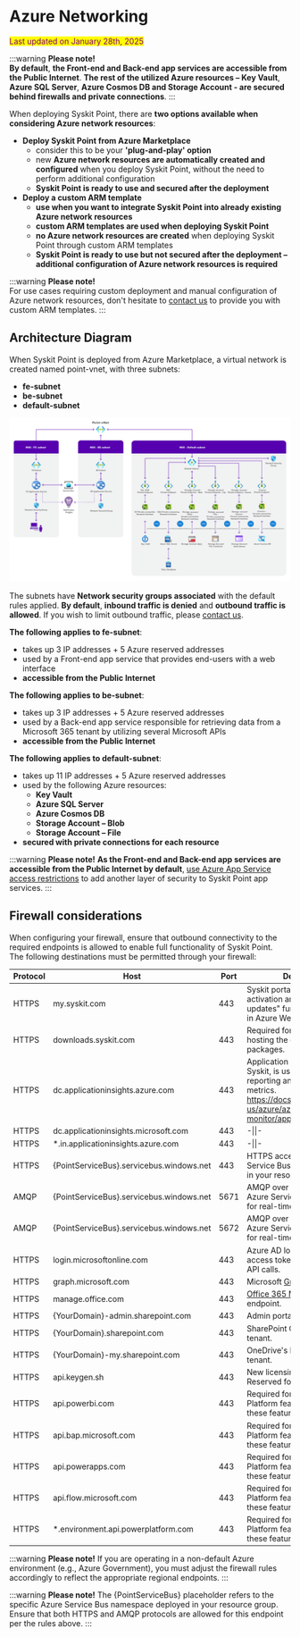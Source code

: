 ﻿---
description: >-
  This article describes the configuration of Azure network resources used by
  Syskit Point.
---

# Azure Networking

<mark style="color:purple;">Last updated on January 28th, 2025</mark>

:::warning
**Please note!**\
**By default**, **the Front-end and Back-end app services are accessible from the Public Internet**. **The rest of the utilized Azure resources – Key Vault**, **Azure SQL Server**, **Azure Cosmos DB and Storage Account - are secured behind firewalls and private connections**.
:::

When deploying Syskit Point, there are **two options available when considering Azure network resources**:

* **Deploy Syskit Point from Azure Marketplace**
  * consider this to be your **'plug-and-play' option**
  * new **Azure network resources are automatically created and configured** when you deploy Syskit Point, without the need to perform additional configuration
  * **Syskit Point is ready to use and secured after the deployment**
* **Deploy a custom ARM template**
  * **use when you want to integrate Syskit Point into already existing Azure network resources**
  * **custom ARM templates are used when deploying Syskit Point**
  * **no Azure network resources are created** when deploying Syskit Point through custom ARM templates
  * **Syskit Point is ready to use but not secured after the deployment – additional configuration of Azure network resources is required**

:::warning
**Please note!**\
For use cases requiring custom deployment and manual configuration of Azure network resources, don't hesitate to [contact us](https://www.syskit.com/company/contact-us) to provide you with custom ARM templates.
:::

## Architecture Diagram

When Syskit Point is deployed from Azure Marketplace, a virtual network is created named point-vnet, with three subnets:

* **fe-subnet**
* **be-subnet**
* **default-subnet**

![Azure Networking - Architecture Diagram](../../../static/img/azure-networking-diagram.png)

The subnets have **Network security groups associated** with the default rules applied. **By default**, **inbound traffic is denied** and **outbound traffic is allowed**. If you wish to limit outbound traffic, please [contact us](https://www.syskit.com/company/contact-us).

**The following applies to fe-subnet**:

* takes up 3 IP addresses + 5 Azure reserved addresses
* used by a Front-end app service that provides end-users with a web interface
* **accessible from the Public Internet**

**The following applies to be-subnet**:

* takes up 3 IP addresses + 5 Azure reserved addresses
* used by a Back-end app service responsible for retrieving data from a Microsoft 365 tenant by utilizing several Microsoft APIs
* **accessible from the Public Internet**

**The following applies to default-subnet**:

* takes up 11 IP addresses + 5 Azure reserved addresses
* used by the following Azure resources:
  * **Key Vault**
  * **Azure SQL Server**
  * **Azure Cosmos DB**
  * **Storage Account – Blob**
  * **Storage Account – File**
* **secured with private connections for each resource**

:::warning
**Please note!** **As the Front-end and Back-end app services are accessible from the Public Internet by default**, [use Azure App Service access restrictions](https://docs.microsoft.com/en-us/azure/app-service/app-service-ip-restrictions) to add another layer of security to Syskit Point app services.
:::

## Firewall considerations

When configuring your firewall, ensure that outbound connectivity to the required endpoints is allowed to enable full functionality of Syskit Point.\
The following destinations must be permitted through your firewall:

| Protocol | Host | Port | Description |
|----------|------|------|-------------|
| HTTPS | my.syskit.com | 443 | Syskit portal for license activation and "Check for updates" functionality, hosted in Azure West Europe. |
| HTTPS | downloads.syskit.com | 443 | Required for future updates, hosting the deployment packages. |
| HTTPS | dc.applicationinsights.azure.com | 443 | Application Insights, owned by Syskit, is used for critical error reporting and performance metrics. https://docs.microsoft.com/en-us/azure/azure-monitor/app/ip-addresses |
| HTTPS | dc.applicationinsights.microsoft.com | 443 | -\\|\\|- |
| HTTPS | *.in.applicationinsights.azure.com | 443 | -\\|\\|- |
| HTTPS | \{PointServiceBus\}.servicebus.windows.net | 443 | HTTPS access to the Azure Service Bus instance deployed in your resource group. |
| AMQP | \{PointServiceBus\}.servicebus.windows.net | 5671 | AMQP over TLS access to the Azure Service Bus. Required for real-time communication. |
| AMQP | \{PointServiceBus\}.servicebus.windows.net | 5672 | AMQP over TLS access to the Azure Service Bus. Required for real-time communication. |
| HTTPS | login.microsoftonline.com | 443 | Azure AD login endpoint to get access tokens necessary for API calls. |
| HTTPS | graph.microsoft.com | 443 | Microsoft [Graph API](https://docs.microsoft.com/en-us/graph/) endpoint. |
| HTTPS | manage.office.com | 443 | [Office 365 Management API](https://docs.microsoft.com/en-us/office/office-365-management-api/office-365-management-apis-overview) endpoint. |
| HTTPS | \{YourDomain\}-admin.sharepoint.com | 443 | Admin portal of your tenant. |
| HTTPS | \{YourDomain\}.sharepoint.com | 443 | SharePoint Online sites of your tenant. |
| HTTPS | \{YourDomain\}-my.sharepoint.com | 443 | OneDrive's location for your tenant. |
| HTTPS | api.keygen.sh | 443 | New licensing system. Reserved for future usage. |
| HTTPS | api.powerbi.com | 443 | Required for Syskit Point Power Platform features. Optional if these features are not in use. |
| HTTPS | api.bap.microsoft.com | 443 | Required for Syskit Point Power Platform features. Optional if these features are not in use. |
| HTTPS | api.powerapps.com | 443 | Required for Syskit Point Power Platform features. Optional if these features are not in use. |
| HTTPS | api.flow.microsoft.com | 443 | Required for Syskit Point Power Platform features. Optional if these features are not in use. |
| HTTPS | *.environment.api.powerplatform.com | 443 | Required for Syskit Point Power Platform features. Optional if these features are not in use. |

:::warning
**Please note!** If you are operating in a non-default Azure environment (e.g., Azure Government), you must adjust the firewall rules accordingly to reflect the appropriate regional endpoints.
:::

:::warning
**Please note!** The &#123;PointServiceBus&#125; placeholder refers to the specific Azure Service Bus namespace deployed in your resource group. Ensure that both HTTPS and AMQP protocols are allowed for this endpoint per the rules above.
:::

